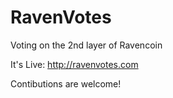 # RavenVotes

Voting on the 2nd layer of Ravencoin

It's Live: http://ravenvotes.com

Contibutions are welcome!
